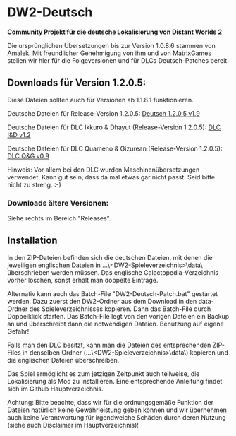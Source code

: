# DW2-Deutsch
<strong>Community Projekt für die deutsche Lokalisierung von Distant Worlds 2</strong>

Die ursprünglichen Übersetzungen bis zur Version 1.0.8.6 stammen von Amalek. Mit freundlicher Genehmigung von ihm und von MatrixGames stellen wir hier für die Folgeversionen und für DLCs Deutsch-Patches bereit.

<h2>Downloads für Version 1.2.0.5:</h2>

Diese Dateien sollten auch für Versionen ab 1.1.8.1 funktionieren.

Deutsche Dateien für Release-Version 1.2.0.5:
[Deutsch 1.2.0.5 v1.9](https://github.com/Marty651/DW2-Deutsch/releases/download/v.1.2.0.5-(2024.02.20)/DW2-Deutsch_1.2.0.5_v1.9.zip)

Deutsche Dateien für DLC Ikkuro & Dhayut (Release-Version 1.2.0.5):
[DLC I&D v1.2](https://github.com/Marty651/DW2-Deutsch/releases/download/v.1.2.0.5-(2024.02.20)/DW2-Deutsch_1.2.0.5_DLC_Ikkuro_and_Dhayut_v1.2.zip)

Deutsche Dateien für DLC Quameno & Gizurean (Release-Version 1.2.0.5):
[DLC Q&G v0.9](https://github.com/Marty651/DW2-Deutsch/releases/download/v.1.2.0.5-(2024.02.20)/DW2-Deutsch_1.2.0.5_DLC_Quameno_and_Gizureans_v0.9.zip)

Hinweis: Vor allem bei den DLC wurden Maschinenübersetzungen verwendet. Kann gut sein, dass da mal etwas gar nicht passt. Seid bitte nicht zu streng. :-)

<h3>Downloads ältere Versionen:</h3>

Siehe rechts im Bereich "Releases".

<h2>Installation</h2>

In den ZIP-Dateien befinden sich die deutschen Dateien, mit denen die jeweiligen englischen Dateien in ...\\\<DW2-Spieleverzeichnis\>\\data\\ überschrieben werden müssen. Das englische Galactopedia-Verzeichnis vorher löschen, sonst erhält man doppelte Einträge.

Alternativ kann auch das Batch-File "DW2-Deutsch-Patch.bat" gestartet werden. Dazu zuerst den DW2-Ordner aus dem Download in den data-Ordner des Spieleverzeichnisses kopieren. Dann das Batch-File durch Doppelklick starten. Das Batch-File legt von den vorigen Dateien ein Backup an und überschreibt dann die notwendigen Dateien. Benutzung auf eigene Gefahr!

Falls man den DLC besitzt, kann man die Dateien des entsprechenden ZIP-Files in denselben Ordner (...\\\<DW2-Spieleverzeichnis\>\\data\\) kopieren und die englischen Dateien überschreiben.

Das Spiel ermöglicht es zum jetzigen Zeitpunkt auch teilweise, die Lokalisierung als Mod zu installieren. Eine entsprechende Anleitung findet sich im Github Hauptverzeichnis.

Achtung: Bitte beachte, dass wir für die ordnungsgemäße Funktion der Dateien natürlich keine Gewährleistung geben können und wir übernehmen auch keine Verantwortung für irgendwelche Schäden durch deren Nutzung (siehe auch Disclaimer im Hauptverzeichnis)!
